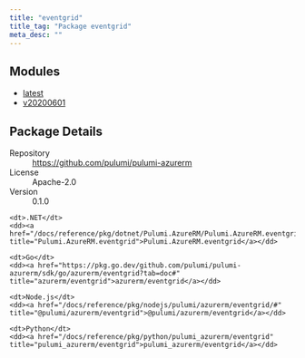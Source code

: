 ```yaml
---
title: "eventgrid"
title_tag: "Package eventgrid"
meta_desc: ""
---
```


<!-- WARNING: this file was generated by Pulumi Docs Generator. -->
<!-- Do not edit by hand unless you're certain you know what you are doing! -->



<h2 id="modules">Modules</h2>
<ul class="api">
    <li><a href="latest/" title="latest"><span class="symbol module"></span>latest</a></li>
    <li><a href="v20200601/" title="v20200601"><span class="symbol module"></span>v20200601</a></li>
</ul>

<h2 id="package-details">Package Details</h2>
<dl class="package-details">
	<dt>Repository</dt>
	<dd><a href="https://github.com/pulumi/pulumi-azurerm">https://github.com/pulumi/pulumi-azurerm</a></dd>
	<dt>License</dt>
	<dd>Apache-2.0</dd>
	<dt>Version</dt>
	<dd>0.1.0</dd>
</dl>



<dl class="tabular">

    <dt>.NET</dt>
    <dd><a href="/docs/reference/pkg/dotnet/Pulumi.AzureRM/Pulumi.AzureRM.eventgrid.html" title="Pulumi.AzureRM.eventgrid">Pulumi.AzureRM.eventgrid</a></dd>

    <dt>Go</dt>
    <dd><a href="https://pkg.go.dev/github.com/pulumi/pulumi-azurerm/sdk/go/azurerm/eventgrid?tab=doc#" title="azurerm/eventgrid">azurerm/eventgrid</a></dd>

    <dt>Node.js</dt>
    <dd><a href="/docs/reference/pkg/nodejs/pulumi/azurerm/eventgrid/#" title="@pulumi/azurerm/eventgrid">@pulumi/azurerm/eventgrid</a></dd>

    <dt>Python</dt>
    <dd><a href="/docs/reference/pkg/python/pulumi_azurerm/eventgrid" title="pulumi_azurerm/eventgrid">pulumi_azurerm/eventgrid</a></dd>

</dl>

